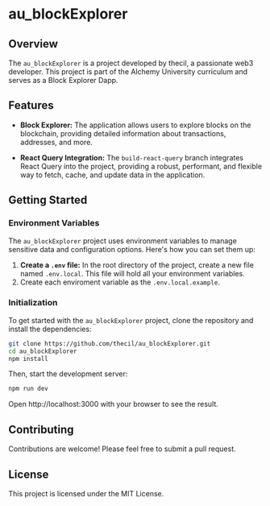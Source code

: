 # au_blockExplorer

## Overview

The `au_blockExplorer` is a project developed by thecil, a passionate web3 developer. This project is part of the Alchemy University curriculum and serves as a Block Explorer Dapp.

## Features

- **Block Explorer:** The application allows users to explore blocks on the blockchain, providing detailed information about transactions, addresses, and more.

- **React Query Integration:** The `build-react-query` branch integrates React Query into the project, providing a robust, performant, and flexible way to fetch, cache, and update data in the application.

## Getting Started

### Environment Variables

The `au_blockExplorer` project uses environment variables to manage sensitive data and configuration options. Here's how you can set them up:

1. **Create a `.env` file:** In the root directory of the project, create a new file named `.env.local`. This file will hold all your environment variables.
2. Create each enviroment variable as the `.env.local.example`.

### Initialization
To get started with the `au_blockExplorer` project, clone the repository and install the dependencies:

```bash
git clone https://github.com/thecil/au_blockExplorer.git
cd au_blockExplorer
npm install
```
Then, start the development server:

```bash
npm run dev
```

Open http://localhost:3000 with your browser to see the result.

## Contributing
Contributions are welcome! Please feel free to submit a pull request.

## License
This project is licensed under the MIT License.